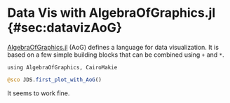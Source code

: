
# Data Vis with AlgebraOfGraphics.jl  {#sec:datavizAoG}

[AlgebraOfGraphics.jl](http://juliaplots.org/AlgebraOfGraphics.jl/stable/) (AoG) defines a language for data visualization. It is based on a few simple building blocks that can be combined using `+` and `*`.

```
using AlgebraOfGraphics, CairoMakie
```

```jl
@sco JDS.first_plot_with_AoG()
```

It seems to work fine. 
